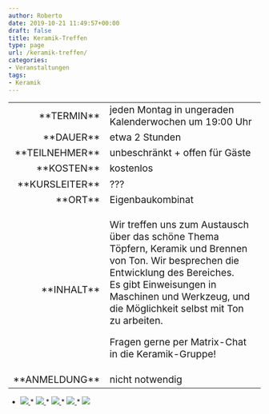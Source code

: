```yaml
---
author: Roberto
date: 2019-10-21 11:49:57+00:00
draft: false
title: Keramik-Treffen
type: page
url: /keramik-treffen/
categories:
- Veranstaltungen
tags:
- Keramik
---
```


<table >
<tbody style="font-size: 1.2em;" >
<tr >

<td style="width: 20%; text-align: right;" >**TERMIN**
</td>

<td style="text-align: left;" >jeden Montag in ungeraden Kalenderwochen um 19:00 Uhr
</td>
</tr>
<tr >

<td style="width: 20%; text-align: right;" >**DAUER**
</td>

<td style="text-align: left;" >etwa 2 Stunden
</td>
</tr>
<tr >

<td style="width: 20%; text-align: right;" >**TEILNEHMER**
</td>

<td style="text-align: left;" >unbeschränkt + offen für Gäste
</td>
</tr>
<tr >

<td style="width: 20%; text-align: right;" >**KOSTEN**
</td>

<td style="text-align: left;" >kostenlos
</td>
</tr>
<tr >

<td style="width: 20%; text-align: right;" >**KURSLEITER**
</td>

<td style="text-align: left;" >???
</td>
</tr>
<tr >

<td style="width: 20%; text-align: right;" >**ORT**
</td>

<td style="text-align: left;" >Eigenbaukombinat
</td>
</tr>
<tr >

<td style="width: 20%; text-align: right;" >**INHALT**
</td>

<td style="text-align: left;" >


Wir treffen uns zum Austausch über das schöne Thema Töpfern, Keramik und Brennen von Ton. Wir besprechen die Entwicklung des Bereiches.  
Es gibt Einweisungen in Maschinen und Werkzeug, und die Möglichkeit selbst mit Ton zu arbeiten.




Fragen gerne per Matrix-Chat in die Keramik-Gruppe!



</td>
</tr>
<tr >

<td style="width: 20%; text-align: right;" >**ANMELDUNG**
</td>

<td style="text-align: left;" >nicht notwendig
</td>
</tr>
</tbody>
</table>


  * [![](https://eigenbaukombinat.de/wp-content/uploads/2019/09/IMG_4245.jpg)
](https://eigenbaukombinat.de/wp-content/uploads/2019/09/IMG_4245.jpg)  * [![](https://eigenbaukombinat.de/wp-content/uploads/2019/09/IMG_4915_1.jpg)
](https://eigenbaukombinat.de/wp-content/uploads/2019/09/IMG_4915_1.jpg)  * [![](https://eigenbaukombinat.de/wp-content/uploads/2019/09/IMG_3989.jpg)
](https://eigenbaukombinat.de/wp-content/uploads/2019/09/IMG_3989.jpg)  * [![](https://eigenbaukombinat.de/wp-content/uploads/2019/09/IMG_4918_1.jpg)
](https://eigenbaukombinat.de/wp-content/uploads/2019/09/IMG_4918_1.jpg)  * [![](https://eigenbaukombinat.de/wp-content/uploads/2019/09/IMG_4927_1.jpg)
](https://eigenbaukombinat.de/wp-content/uploads/2019/09/IMG_4927_1.jpg)

